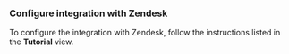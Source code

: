 ### Configure integration with Zendesk

To configure the integration with Zendesk, follow the instructions listed in the **Tutorial** view.

